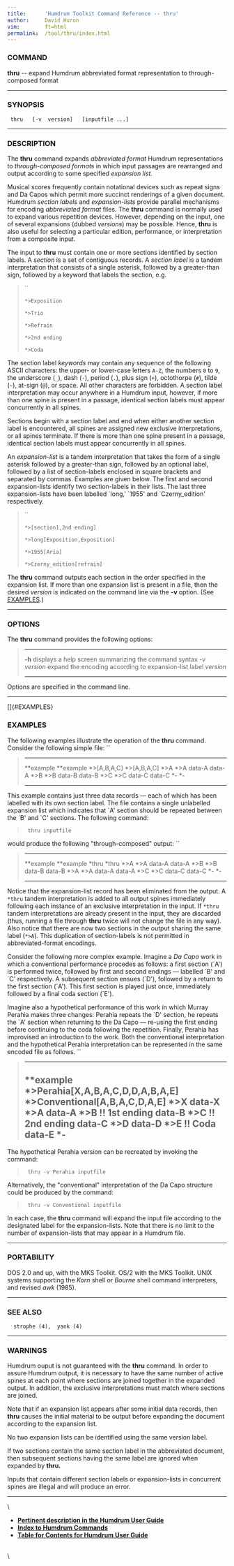 ```yaml
---
title:		'Humdrum Toolkit Command Reference -- thru'
author:		David Huron
vim:		ft=html
permalink:	/tool/thru/index.html
---
```


### COMMAND

**thru** -- expand Humdrum abbreviated format representation to
through-composed format

------------------------------------------------------------------------

### SYNOPSIS

` thru   [-v  version]   [inputfile ...]`

------------------------------------------------------------------------

### DESCRIPTION

The **thru** command expands *abbreviated format* Humdrum
representations to *through-composed formats* in which input passages
are rearranged and output according to some specified *expansion list.*

Musical scores frequently contain notational devices such as repeat
signs and Da Capos which permit more succinct renderings of a given
document. Humdrum *section labels* and *expansion-lists* provide
parallel mechanisms for encoding *abbreviated format* files. The
**thru** command is normally used to expand various repetition devices.
However, depending on the input, one of several expansions (dubbed
*versions*) may be possible. Hence, **thru** is also useful for
selecting a particular edition, performance, or interpretation from a
composite input.

The input to **thru** must contain one or more sections identified by
section labels. A *section* is a set of contiguous records. A *section
label* is a tandem interpretation that consists of a single asterisk,
followed by a greater-than sign, followed by a keyword that labels the
section, e.g.

> ``
>
> `*>Exposition`
>
> `*>Trio`
>
> `*>Refrain`
>
> `*>2nd ending`
>
> `*>Coda `

The section label *keywords* may contain any sequence of the following
ASCII characters: the upper- or lower-case letters `A-Z`, the numbers
`0` to `9`, the underscore (`_`), dash (`-`), period (`.`), plus sign
(`+`), octothorpe (`#`), tilde (`~`), at-sign (`@`), or space. All other
characters are forbidden. A section label interpretation may occur
anywhere in a Humdrum input, however, if more than one spine is present
in a passage, identical section labels must appear concurrently in all
spines.

Sections begin with a section label and end when either another section
label is encountered, all spines are assigned new exclusive
interpretations, or all spines terminate. If there is more than one
spine present in a passage, identical section labels must appear
concurrently in all spines.

An *expansion-list* is a tandem interpretation that takes the form of a
single asterisk followed by a greater-than sign, followed by an optional
label, followed by a list of section-labels enclosed in square brackets
and separated by commas. Examples are given below. The first and second
expansion-lists identify two section-labels in their lists. The last
three expansion-lists have been labelled \`long,\' \`1955\' and
\`Czerny\_edition\' respectively.

> ``
>
> `*>[section1,2nd ending]`
>
> `*>long[Exposition,Exposition]`
>
> `*>1955[Aria]`
>
> `*>Czerny_edition[refrain] `

The **thru** command outputs each section in the order specified in the
expansion list. If more than one expansion list is present in a file,
then the desired *version* is indicated on the command line via the
**-v** option. (See [EXAMPLES](#EXAMPLES).)

------------------------------------------------------------------------

### OPTIONS

The **thru** command provides the following options:

>   -------------- -----------------------------------------------------------------
>   **-h**         displays a help screen summarizing the command syntax
>   -v *version*   expand the encoding according to expansion-list label *version*
>   -------------- -----------------------------------------------------------------
>
Options are specified in the command line.

------------------------------------------------------------------------

[]{#EXAMPLES}

### EXAMPLES

The following examples illustrate the operation of the **thru** command.
Consider the following simple file: ``

>   ----------------- -----------------
>   \*\*example       \*\*example
>   \*\>\[A,B,A,C\]   \*\>\[A,B,A,C\]
>   \*\>A             \*\>A
>   data-A            data-A
>   \*\>B             \*\>B
>   data-B            data-B
>   \*\>C             \*\>C
>   data-C            data-C
>   \*-               \*-
>   ----------------- -----------------
>
This example contains just three data records &mdash; each of which has been
labelled with its own section label. The file contains a single
unlabelled expansion list which indicates that \`A\' section should be
repeated between the \`B\' and \`C\' sections. The following command:

> ` thru inputfile`

would produce the following \"through-composed\" output: ``

>   ------------- -------------
>   \*\*example   \*\*example
>   \*thru        \*thru
>   \*\>A         \*\>A
>   data-A        data-A
>   \*\>B         \*\>B
>   data-B        data-B
>   \*\>A         \*\>A
>   data-A        data-A
>   \*\>C         \*\>C
>   data-C        data-C
>   \*-           \*-
>   ------------- -------------
>
Notice that the expansion-list record has been eliminated from the
output. A `*thru` tandem interpretation is added to all output spines
immediately following each instance of an exclusive interpretation in
the input. If `*thru` tandem interpretations are already present in the
input, they are discarded (thus, running a file through **thru** twice
will not change the file in any way). Also notice that there are now two
sections in the output sharing the same label (`*>A`). This duplication
of section-labels is not permitted in abbreviated-format encodings.

Consider the following more complex example. Imagine a *Da Capo* work in
which a conventional performance procedes as follows: a first section
(\`A\') is performed twice, followed by first and second endings &mdash;
labelled \`B\' and \`C\' respectively. A subsequent section ensues
(\`D\'), followed by a return to the first section (\`A\'). This first
section is played just once, immediately followed by a final coda
section (\`E\').

Imagine also a hypothetical performance of this work in which Murray
Perahia makes three changes: Perahia repeats the \`D\' section, he
repeats the \`A\' section when returning to the Da Capo &mdash; re-using the
first ending before continuing to the coda following the repetition.
Finally, Perahia has improvised an introduction to the work. Both the
conventional interpretation and the hypothetical Perahia interpretation
can be represented in the same encoded file as follows. ``

>   --------------------------------------
>   \*\*example
>   \*\>Perahia\[X,A,B,A,C,D,D,A,B,A,E\]
>   \*\>Conventional\[A,B,A,C,D,A,E\]
>   \*\>X
>   data-X
>   \*\>A
>   data-A
>   \*\>B
>   !! 1st ending
>   data-B
>   \*\>C
>   !! 2nd ending
>   data-C
>   \*\>D
>   data-D
>   \*\>E
>   !! Coda
>   data-E
>   \*-
>   --------------------------------------
>
The hypothetical Perahia version can be recreated by invoking the
command:

> ` thru -v Perahia inputfile`

Alternatively, the \"conventional\" interpretation of the Da Capo
structure could be produced by the command:

> ` thru -v Conventional inputfile`

In each case, the **thru** command will expand the input file according
to the designated label for the expansion-lists. Note that there is no
limit to the number of expansion-lists that may appear in a Humdrum
file.

------------------------------------------------------------------------

### PORTABILITY

DOS 2.0 and up, with the MKS Toolkit. OS/2 with the MKS Toolkit. UNIX
systems supporting the *Korn* shell or *Bourne* shell command
interpreters, and revised *awk* (1985).

------------------------------------------------------------------------

### SEE ALSO

`  strophe (4),  yank (4)`

------------------------------------------------------------------------

### WARNINGS

Humdrum ouput is not guaranteed with the **thru** command. In order to
assure Humdrum output, it is necessary to have the same number of active
spines at each point where sections are joined together in the expanded
output. In addition, the exclusive interpretations must match where
sections are joined.

Note that if an expansion list appears after some initial data records,
then **thru** causes the initial material to be output before expanding
the document according to the expansion list.

No two expansion lists can be identified using the same version label.

If two sections contain the same section label in the abbreviated
document, then subsequent sections having the same label are ignored
when expanded by **thru.**

Inputs that contain different section labels or expansion-lists in
concurrent spines are illegal and will produce an error.

------------------------------------------------------------------------

\

-   [**Pertinent description in the Humdrum User
    Guide**](../guide20.html#Using_the_thru_Command_to_Expand_Encodings)
-   [**Index to Humdrum Commands**](../commands.toc.html)
-   [**Table for Contents for Humdrum User Guide**](../guide.toc.html)

\
\
